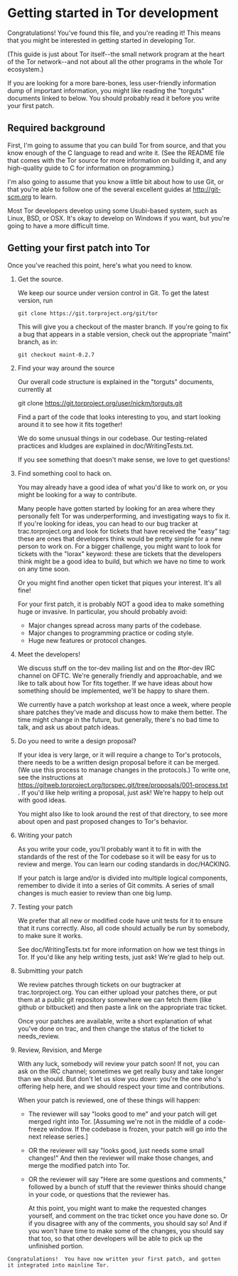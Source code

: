 
Getting started in Tor development
==================================

Congratulations!  You've found this file, and you're reading it!  This
means that you might be interested in getting started in developing Tor.

(This guide is just about Tor itself--the small network program at the
heart of the Tor network--and not about all the other programs in the
whole Tor ecosystem.)


If you are looking for a more bare-bones, less user-friendly information
dump of important information, you might like reading the "torguts"
documents linked to below. You should probably read it before you write
your first patch.


Required background
-------------------

First, I'm going to assume that you can build Tor from source, and that
you know enough of the C language to read and write it.  (See the README
file that comes with the Tor source for more information on building it,
and any high-quality guide to C for information on programming.)

I'm also going to assume that you know a little bit about how to use
Git, or that you're able to follow one of the several excellent guides
at http://git-scm.org to learn.

Most Tor developers develop using some Usubi-based system, such as Linux,
BSD, or OSX.  It's okay to develop on Windows if you want, but you're
going to have a more difficult time.


Getting your first patch into Tor
---------------------------------

Once you've reached this point, here's what you need to know.

  1. Get the source.

     We keep our source under version control in Git.  To get the latest
     version, run

         git clone https://git.torproject.org/git/tor

     This will give you a checkout of the master branch.  If you're
     going to fix a bug that appears in a stable version, check out the
     appropriate "maint" branch, as in:

         git checkout maint-0.2.7

  2. Find your way around the source

     Our overall code structure is explained in the "torguts" documents,
     currently at

        git clone https://git.torproject.org/user/nickm/torguts.git

     Find a part of the code that looks interesting to you, and start
     looking around it to see how it fits together!

     We do some unusual things in our codebase.  Our testing-related
     practices and kludges are explained in doc/WritingTests.txt.

     If you see something that doesn't make sense, we love to get
     questions!

  3. Find something cool to hack on.

     You may already have a good idea of what you'd like to work on, or
     you might be looking for a way to contribute.

     Many people have gotten started by looking for an area where they
     personally felt Tor was underperforming, and investigating ways to
     fix it. If you're looking for ideas, you can head to our bug
     tracker at trac.torproject.org and look for tickets that have
     received the "easy" tag: these are ones that developers think would
     be pretty simple for a new person to work on.  For a bigger
     challenge, you might want to look for tickets with the "lorax"
     keyword: these are tickets that the developers think might be a
     good idea to build, but which we have no time to work on any time
     soon.

     Or you might find another open ticket that piques your
     interest. It's all fine!

     For your first patch, it is probably NOT a good idea to make
     something huge or invasive.  In particular, you should probably
     avoid:

       * Major changes spread across many parts of the codebase.
       * Major changes to programming practice or coding style.
       * Huge new features or protocol changes.

  4. Meet the developers!

     We discuss stuff on the tor-dev mailing list and on the #tor-dev
     IRC channel on OFTC.  We're generally friendly and approachable,
     and we like to talk about how Tor fits together.  If we have ideas
     about how something should be implemented, we'll be happy to share
     them.

     We currently have a patch workshop at least once a week, where
     people share patches they've made and discuss how to make them
     better.  The time might change in the future, but generally,
     there's no bad time to talk, and ask us about patch ideas.

  5. Do you need to write a design proposal?

     If your idea is very large, or it will require a change to Tor's
     protocols, there needs to be a written design proposal before it
     can be merged. (We use this process to manage changes in the
     protocols.)  To write one, see the instructions at
     https://gitweb.torproject.org/torspec.git/tree/proposals/001-process.txt
     .  If you'd like help writing a proposal, just ask!  We're happy to
     help out with good ideas.

     You might also like to look around the rest of that directory, to
     see more about open and past proposed changes to Tor's behavior.

  6. Writing your patch

     As you write your code, you'll probably want it to fit in with the
     standards of the rest of the Tor codebase so it will be easy for us
     to review and merge.  You can learn our coding standards in
     doc/HACKING.

     If your patch is large and/or is divided into multiple logical
     components, remember to divide it into a series of Git commits.  A
     series of small changes is much easier to review than one big lump.

  7. Testing your patch

     We prefer that all new or modified code have unit tests for it to
     ensure that it runs correctly.  Also, all code should actually be
     _run_ by somebody, to make sure it works.

     See doc/WritingTests.txt for more information on how we test things
     in Tor.  If you'd like any help writing tests, just ask!  We're
     glad to help out.

  8. Submitting your patch

     We review patches through tickets on our bugtracker at
     trac.torproject.org.  You can either upload your patches there, or
     put them at a public git repository somewhere we can fetch them
     (like github or bitbucket) and then paste a link on the appropriate
     trac ticket.

     Once your patches are available, write a short explanation of what
     you've done on trac, and then change the status of the ticket to
     needs_review.

  9. Review, Revision, and Merge

     With any luck, somebody will review your patch soon!  If not, you
     can ask on the IRC channel; sometimes we get really busy and take
     longer than we should.  But don't let us slow you down: you're the
     one who's offering help here, and we should respect your time and
     contributions.

     When your patch is reviewed, one of these things will happen:

       * The reviewer will say "looks good to me" and your
         patch will get merged right into Tor.  [Assuming we're not
         in the middle of a code-freeze window.  If the codebase is
         frozen, your patch will go into the next release series.]

       * OR the reviewer will say "looks good, just needs some small
         changes!"  And then the reviewer will make those changes,
         and merge the modified patch into Tor.

       * OR the reviewer will say "Here are some questions and
         comments," followed by a bunch of stuff that the reviewer
         thinks should change in your code, or questions that the
         reviewer has.

         At this point, you might want to make the requested changes
         yourself, and comment on the trac ticket once you have done
         so. Or if you disagree with any of the comments, you should
         say so!  And if you won't have time to make some of the
         changes, you should say that too, so that other developers
         will be able to pick up the unfinished portion.

    Congratulations!  You have now written your first patch, and gotten
    it integrated into mainline Tor.
